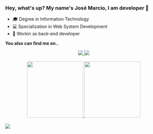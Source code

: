### Hey, what's up? My name's José Marcio, I am developer 👋

- 🎓   Degree in Information Technology
- 💻   Specialization in Web System Development
- 💼   Workin as back-end developer

**You also can find me on..**

<div align="center">
  <a target="_blank" href="https://www.linkedin.com/in/jose-marcio-britto/">
    <img src="https://img.shields.io/badge/LinkedIn-0077B5?style=for-the-badge&logo=linkedin&logoColor=white">
  </a>
  
  <a target="_blank" href="https://www.instagram.com/maarciobritto/">
    <img src="https://img.shields.io/badge/Instagram-E4405F?style=for-the-badge&logo=instagram&logoColor=white">
  </a>  
</div>

<div align="center">
  <br/>
  <a href="https://github.com/josemarciosb">
    <img height="180em" src="https://github-readme-stats.vercel.app/api?username=josemarciosb&show_icons=true&theme=rose_pine&include_all_commits=true&count_private=true"/>
    <img height="180em" src="https://github-readme-stats.vercel.app/api/top-langs/?username=josemarciosb&layout=compact&langs_count=7&theme=rose_pine"/>
  </a>
   <br/>
</div>

<div style="display: inline_block"><br>
   <img src="https://img.shields.io/badge/PHP-777BB4?style=for-the-badge&logo=php&logoColor=white">
</div>
